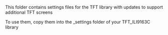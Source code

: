 This folder contains settings files for the TFT library with updates to support additional TFT screens

To use them, copy them into the _settings folder of your TFT_ILI9163C library